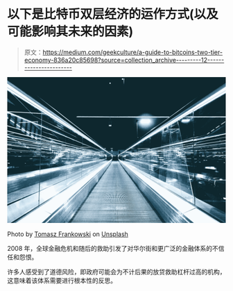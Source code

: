 # 以下是比特币双层经济的运作方式(以及可能影响其未来的因素)

> 原文：<https://medium.com/geekculture/a-guide-to-bitcoins-two-tier-economy-836a20c85698?source=collection_archive---------12----------------------->

![](img/be3b67b581abd3a4a5c8d37085c5b8a2.png)

Photo by [Tomasz Frankowski](https://unsplash.com/@sunlifter?utm_source=medium&utm_medium=referral) on [Unsplash](https://unsplash.com?utm_source=medium&utm_medium=referral)

2008 年，全球金融危机和随后的救助引发了对华尔街和更广泛的金融体系的不信任和怨恨。

许多人感受到了道德风险，即政府可能会为不计后果的放贷救助杠杆过高的机构，这意味着该体系需要进行根本性的反思。